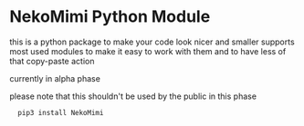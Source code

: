 # NekoMimi Python Module

this is a python package to make your code look nicer and smaller
supports most used modules to make it easy to work with them and to have less of that copy-paste action

currently in alpha phase

please note that this shouldn't be used by the public in this phase

```python
  pip3 install NekoMimi
```

